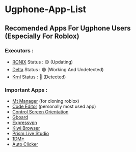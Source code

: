 # Ugphone-App-List
## Recomended Apps For Ugphone Users (Especially For Roblox)
### Executors :
- [RONIX](https://loremipsum.com) Status : 🟡 (Updating)
- [Delta](https://deltaexploits.gg/android_dl) Status : 🟢 (Working And Undetected)
- [Krnl](krnl.cat) Status : 🔴 (Detected)

### Important Apps :
- [Mt Manager](https://dw.uptodown.net/dwn/RvVkii134Riphftvun7hQBZyU0aCwJjJMFI3FD3XyiR-9t8BlUt7apQHwz_evdff4BE9Y_fQgrAWLdMVDuHJn6drxf6Ko5P5tf9k9FLlGeP7SqUbpbr1PdcK16cyNbCb/ndms9qFjERjKmfKISHPUqQl8A7U7XGlxWjjkWRmQXunNEKJSpCDZv5r4fyl240ztLmFZ6UYr4AFFnljewCQPAKolARttliLtVD3QHdrw68BQ4wldRSrDIF_44qGDYZ13/AvVryM-cQVDT21L1d_z5fDJnGY1TUnzEZxuc8ntDIyeq4yiK1-dtN-Y3B9Vajvy0u4qFsHdqYFJXkWIgq2DZmQ==/mt-manager-2-18-4.apk) (for cloning roblox)
- [Code Editor](https://apkdata.a56b31353d7c030e6002c8fb6324539f.r2.cloudflarestorage.com/d2/HAPPY2/APPS/2025/4/Code_Editor_0.10.6_arm64-v8a_armeabi-v7a_x86_x86_64_mod_apkdone.apk?X-Amz-Algorithm=AWS4-HMAC-SHA256&X-Amz-Content-Sha256=UNSIGNED-PAYLOAD&X-Amz-Credential=f1aa54286340e035b06db45e4b8c0de3%2F20250606%2Fauto%2Fs3%2Faws4_request&X-Amz-Date=20250606T025853Z&X-Amz-Expires=7200&X-Amz-Signature=6546a6219aca523e3b7d6047c21e8f67c11cf2e53c2f3b2ce958f19bcba7f091&X-Amz-SignedHeaders=host&response-content-disposition=attachment%3B%20filename%3DCode_Editor_0.10.6_arm64-v8a_armeabi-v7a_x86_x86_64_mod_apkdone.apk&x-id=GetObject)  (personally most used app)
- [Control Screen Orientation](https://dw.uptodown.net/dwn/RvVkii134Riphftvun7hQBZyU0aCwJjJMFI3FD3XyiSwAKRBhXo11_25auSjF5Q8SiddMkU4xk9ZXjQwTROM5JNRRCjTAGFIAjcZWkIerDpNPtCnM_ll1gi7Aplra3ES/DJCheiQuttp1a8E_Wg1gzEc0lb6ab1J5Mq2v6GI6qn8mHwyRQRpIObjDb3ZQy9ViyKS-wU3t24GpUyAl5UqQxTWcFx3Q2GJ_JQkY4nhO28UJ5p1yZTUjpYRR5K1NfyeU/KcCTxg8LJXd_5UgewKwtAjBUwbHZaOmJ3Tp-cYf9bz7Nn_QTTJpCfH1kLOQiJnbhCSye01xWKqUzibZmKzy67EP9BSY-4GrAAczlHS4cIZCdWqLYZbyLTEoc1JUH4E1s/control-screen-orientation-4-2.apk)
- [Gboard](https://dw.uptodown.net/dwn/RvVkii134Riphftvun7hQBZyU0aCwJjJMFI3FD3XyiSMWjFtRWVI3vtL5FNxkkP8-0Oj-MWNtQFCWqZr9t5NJB9r0SVI6p_1mbd7pVNIJWilMEAhbSYIEwosnfynS8Bv/oAtMPIGZiS49Sm7OtZYKHAapFS5KIsrVrucER6Zlbc9Vr_Vy262JtQY51tnMv8B1n-7xavoy9mnR-MDngJcGQEYiCrbhyoCzfCafbeCa-ifqCTZiYsqYrSeY1BCUpvNr/_lbzDClGj1LX25OohvxN2XYY3f_H-Gol5HbgS-26cYh1EyePWxTZE2PEZACq_anA6ZJArb5jAaqBCGFkhSPIVgQJYZnwAAJuznrjAptJ7yPCaO-OMQZOmkYk9fJXrcXM/uptodown-com.google.android.inputmethod.latin.apk)
- [Expressvpn](https://www.expressvpn.works/clients/android/expressvpn_android_12.7.0.12070040.1992718_release_website.apk)
- [Kiwi Browser](https://d-e03.winudf.com/b/APK/Y29tLmtpd2licm93c2VyLmJyb3dzZXJfNzMzNzAwMDA0XzVlOTMxNmU0?_fn=S2l3aSBCcm93c2VyIC0gRmFzdCAmIFF1aWV0XzEzNy4wLjczMzcuMF9BUEtQdXJlLmFwaw&_p=Y29tLmtpd2licm93c2VyLmJyb3dzZXI%3D&download_id=otr_1195503537575072&is_hot=true&k=46b271038410dda967aec7b9df11da286843acf1&uu=https%3A%2F%2Fd-09.winudf.com%2Fb%2FAPK%2FY29tLmtpd2licm93c2VyLmJyb3dzZXJfNzMzNzAwMDA0XzVlOTMxNmU0%3Fk%3De4a8f3efa635f183a535d48d84b4e8c96843acf1)
- [Prism Live Studio](https://pool.apk.aptoide.com/aptoide-web/cm-aptoide-pt-12058-70501565-8e2b75f538c5f4d73a7bd621a3e9ad71.apk?apk_name=prism-live)
- [1DM+](https://s1.spiderdown.com/1DM/1DM%2B%20v18.2%20%28Patched%29.apk)
- [Auto Clicker](https://d-15.winudf.com/b/APK/Y29tLnRydWVkZXZlbG9wZXJzc3R1ZGlvLmF1dG9tYXRpY3RhcC5hdXRvY2xpY2tlcl85MV81NjdlMWIwNg?_fn=QXV0byBDbGlja2VyIC0gQXV0b21hdGljIHRhcF8yLjIuOF9BUEtQdXJlLmFwaw&_p=Y29tLnRydWVkZXZlbG9wZXJzc3R1ZGlvLmF1dG9tYXRpY3RhcC5hdXRvY2xpY2tlcg%3D%3D&download_id=1326700132675847&is_hot=true&k=f4ac3ccbe1eb037ff6ad26bf1e84a7756843acba)
